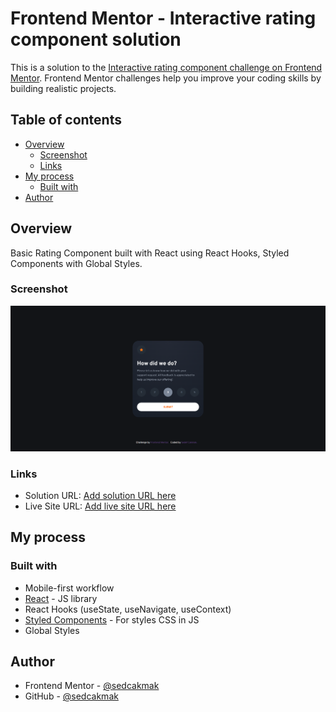 # Frontend Mentor - Interactive rating component solution

This is a solution to the [Interactive rating component challenge on Frontend Mentor](https://www.frontendmentor.io/challenges/interactive-rating-component-koxpeBUmI). Frontend Mentor challenges help you improve your coding skills by building realistic projects.

## Table of contents

- [Overview](#overview)
  - [Screenshot](#screenshot)
  - [Links](#links)
- [My process](#my-process)
  - [Built with](#built-with)
- [Author](#author)


## Overview

Basic Rating Component built with React using React Hooks, Styled Components with Global Styles.

### Screenshot

![](./screenshot.png)

### Links

- Solution URL: [Add solution URL here](https://your-solution-url.com)
- Live Site URL: [Add live site URL here](https://your-live-site-url.com)

## My process

### Built with

- Mobile-first workflow
- [React](https://reactjs.org/) - JS library
- React Hooks (useState, useNavigate, useContext)
- [Styled Components](https://styled-components.com/) - For styles CSS in JS
- Global Styles

## Author

- Frontend Mentor - [@sedcakmak](https://www.frontendmentor.io/profile/sedcakmak)
- GitHub - [@sedcakmak](https://github.com/sedcakmak)

